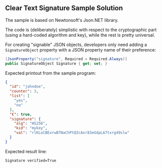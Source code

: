 ## Clear Text Signature Sample Solution

The sample is based on Newtonsoft's Json.NET library.  

The code is (deliberately) simplistic
with respect to the cryptographic part (using a hard-coded algorithm and key),
while the rest is pretty universal.

For creating "signable" JSON objects, developers only need adding a `SignatureObject` property
with a JSON property name of their preference:
```c#
[JsonProperty("signature", Required = Required.Always)]
public SignatureObject Signature { get; set; }
```

Expected printout from the sample program:
```json
{
  "id": "johndoe",
  "counter": 3,
  "list": [
    "yes",
    "no"
  ],
  "€": true,
  "signature": {
    "alg": "HS256",
    "kid": "mykey",
    "val": "rlKLoCBExrwB7NaChPtQ3cAxr83eGdpLA7txrg49slw"
  }
}
```
Expected result line:
```code
Signature verified=True
```
